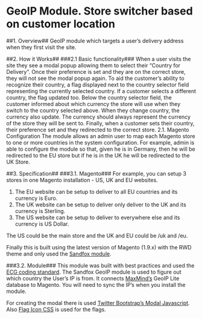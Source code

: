 # GeoIP Module. Store switcher based on customer location

##1. Overview##
GeoIP module which targets a user’s delivery address when they first visit the site.

##2. How it Works##
###2.1 Basic functionality###
When a user visits the site they see a modal popup allowing them to select their “Country for Delivery”. Once their preference is set and they are on the correct store, they will not see the modal popup again.
To aid the customer’s ability to recognize their country, a flag displayed next to the country selector field representing the currently selected country. If a customer selects a different country, the flag updated too.
Below the country selector field, the customer informed about which currency the store will use when they switch to the country selected above. When they change country, the currency also update. The currency should always represent the currency of the store they will be sent to.
Finally, when a customer sets their country, their preference set and they redirected to the correct store.
2.1. Magento Configuration
The module allows an admin user to map each Magento store to one or more countries in the system configuration. For example, admin is able to configure the module so that, given he is in Germany, then he will be redirected to the EU store but if he is in the UK he will be redirected to the UK Store.
 
##3. Specification##
###3.1. Magento###
For example, you can setup 3 stores in one Magento installation - US, UK and EU websites.
1. The EU website can be setup to deliver to all EU countries and its currency is Euro.
2. The UK website can be setup to deliver only deliver to the UK and its currency is Sterling.
3. The US website can be setup to deliver to everywhere else and its currency is US Dollar.

The US could be the main store and the UK and EU could be /uk and /eu.

Finally this is built using the latest version of Magento (1.9.x) with the RWD theme and only used the <a href="https://github.com/magento-hackathon/Sandfox_GeoIP">Sandfox module</a>.

###3.2. Module###
This module was built with best practices and used the <a href="https://github.com/magento-ecg/coding-standard">ECG coding standard</a>. The  Sandfox GeoIP  module is used to figure out which country the User’s IP is from. It connects <a href="https://www.maxmind.com/">MaxMind’s</a> GeoIP Lite database to Magento. You will need to sync the IP’s when you install the module.

For creating the modal there is used <a href="http://getbootstrap.com/javascript/">Twitter Bootstrap’s Modal Javascript</a>. Also <a href="http://flag-icon-css.lip.is">Flag Icon CSS</a> is used for the flags.

